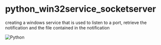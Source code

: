 # python_win32service_socketserver
creating a windows service that is used to listen to a port, retrieve the notification and the file contained in the notification

![Python](http://python.lycee.free.fr/_images/python-logo.png)
